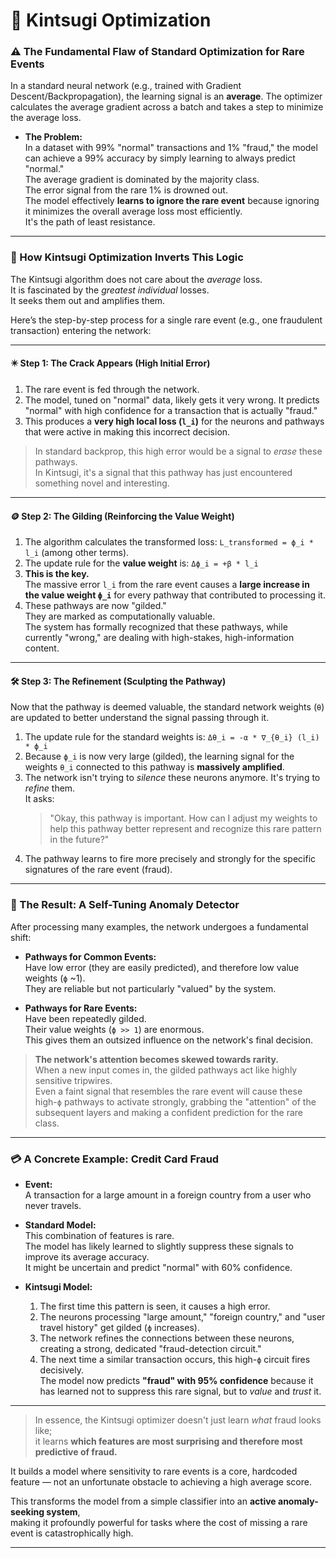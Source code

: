 
# 🧠 Kintsugi Optimization

### ⚠️ The Fundamental Flaw of Standard Optimization for Rare Events

In a standard neural network (e.g., trained with Gradient Descent/Backpropagation), the learning signal is an **average**. The optimizer calculates the average gradient across a batch and takes a step to minimize the average loss.

- **The Problem:**  
  In a dataset with 99% "normal" transactions and 1% "fraud," the model can achieve a 99% accuracy by simply learning to always predict "normal."  
  The average gradient is dominated by the majority class.  
  The error signal from the rare 1% is drowned out.  
  The model effectively **learns to ignore the rare event** because ignoring it minimizes the overall average loss most efficiently.  
  It's the path of least resistance.

---

### 🔄 How Kintsugi Optimization Inverts This Logic

The Kintsugi algorithm does not care about the *average* loss.  
It is fascinated by the *greatest individual* losses.  
It seeks them out and amplifies them.

Here’s the step-by-step process for a single rare event (e.g., one fraudulent transaction) entering the network:

---

#### ✴️ Step 1: The Crack Appears (High Initial Error)

1. The rare event is fed through the network.  
2. The model, tuned on "normal" data, likely gets it very wrong. It predicts "normal" with high confidence for a transaction that is actually "fraud."  
3. This produces a **very high local loss (`l_i`)** for the neurons and pathways that were active in making this incorrect decision.

> In standard backprop, this high error would be a signal to *erase* these pathways.  
> In Kintsugi, it's a signal that this pathway has just encountered something novel and interesting.

---

#### 🪙 Step 2: The Gilding (Reinforcing the Value Weight)

1. The algorithm calculates the transformed loss: `L_transformed = ϕ_i * l_i` (among other terms).  
2. The update rule for the **value weight** is: `Δϕ_i = +β * l_i`  
3. **This is the key.**  
   The massive error `l_i` from the rare event causes a **large increase in the value weight `ϕ_i`** for every pathway that contributed to processing it.  
4. These pathways are now "gilded."  
   They are marked as computationally valuable.  
   The system has formally recognized that these pathways, while currently "wrong," are dealing with high-stakes, high-information content.

---

#### 🛠️ Step 3: The Refinement (Sculpting the Pathway)

Now that the pathway is deemed valuable, the standard network weights (`θ`) are updated to better understand the signal passing through it.

1. The update rule for the standard weights is: `Δθ_i = -α * ∇_{θ_i} (l_i) * ϕ_i`  
2. Because `ϕ_i` is now very large (gilded), the learning signal for the weights `θ_i` connected to this pathway is **massively amplified**.  
3. The network isn't trying to *silence* these neurons anymore. It's trying to *refine* them.  
   It asks:  
   > "Okay, this pathway is important. How can I adjust my weights to help this pathway better represent and recognize this rare pattern in the future?"  
4. The pathway learns to fire more precisely and strongly for the specific signatures of the rare event (fraud).

---

### 🧭 The Result: A Self-Tuning Anomaly Detector

After processing many examples, the network undergoes a fundamental shift:

- **Pathways for Common Events:**  
  Have low error (they are easily predicted), and therefore low value weights (`ϕ` ~1).  
  They are reliable but not particularly "valued" by the system.

- **Pathways for Rare Events:**  
  Have been repeatedly gilded.  
  Their value weights (`ϕ >> 1`) are enormous.  
  This gives them an outsized influence on the network's final decision.

> **The network's attention becomes skewed towards rarity.**  
> When a new input comes in, the gilded pathways act like highly sensitive tripwires.  
> Even a faint signal that resembles the rare event will cause these high-`ϕ` pathways to activate strongly, grabbing the "attention" of the subsequent layers and making a confident prediction for the rare class.

---

### 💳 A Concrete Example: Credit Card Fraud

- **Event:**  
  A transaction for a large amount in a foreign country from a user who never travels.

- **Standard Model:**  
  This combination of features is rare.  
  The model has likely learned to slightly suppress these signals to improve its average accuracy.  
  It might be uncertain and predict "normal" with 60% confidence.

- **Kintsugi Model:**  
  1. The first time this pattern is seen, it causes a high error.  
  2. The neurons processing "large amount," "foreign country," and "user travel history" get gilded (`ϕ` increases).  
  3. The network refines the connections between these neurons, creating a strong, dedicated "fraud-detection circuit."  
  4. The next time a similar transaction occurs, this high-`ϕ` circuit fires decisively.  
     The model now predicts **"fraud" with 95% confidence** because it has learned not to suppress this rare signal, but to *value* and *trust* it.

---

> In essence, the Kintsugi optimizer doesn't just learn *what* fraud looks like;  
> it learns **which features are most surprising and therefore most predictive of fraud.**

It builds a model where sensitivity to rare events is a core, hardcoded feature — not an unfortunate obstacle to achieving a high average score.

This transforms the model from a simple classifier into an **active anomaly-seeking system**,  
making it profoundly powerful for tasks where the cost of missing a rare event is catastrophically high.

---



